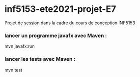 # inf5153-ete2021-projet-E7

Projet de session dans la cadre du cours de conception INF5153

### lancer un programme javafx avec Maven :

mvn javafx:run

### lancer les tests avec Maven :

mvn test




